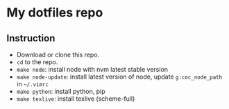 # My dotfiles repo

## Instruction

- Download or clone this repo.
- `cd` to the repo.
- `make node`: install node with nvm latest stable version
- `make node-update`: install latest version of node, update `g:coc_node_path` in `~/.vimrc`
- `make python`: install python, pip
- `make texlive`: install texlive (scheme-full)
